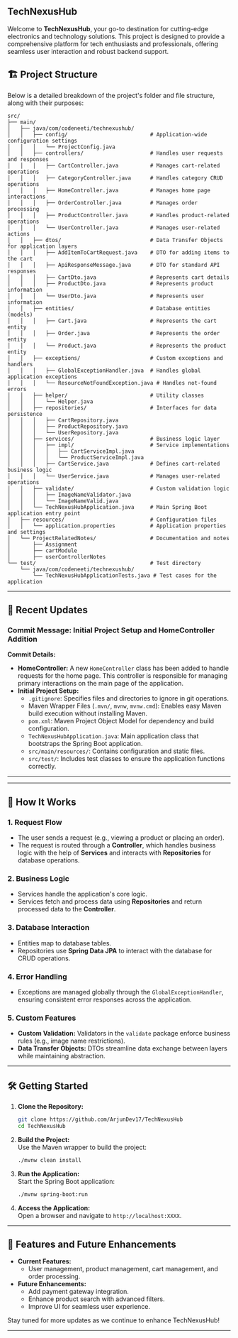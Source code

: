 ## TechNexusHub

Welcome to **TechNexusHub**, your go-to destination for cutting-edge electronics and technology solutions. This project is designed to provide a comprehensive platform for tech enthusiasts and professionals, offering seamless user interaction and robust backend support.

## 🏗️ Project Structure

Below is a detailed breakdown of the project's folder and file structure, along with their purposes:

```plaintext
src/
├── main/
│   ├── java/com/codeneeti/technexushub/
│   │   ├── config/                          # Application-wide configuration settings
│   │   │   └── ProjectConfig.java
│   │   ├── controllers/                     # Handles user requests and responses
│   │   │   ├── CartController.java          # Manages cart-related operations
│   │   │   ├── CategoryController.java      # Handles category CRUD operations
│   │   │   ├── HomeController.java          # Manages home page interactions
│   │   │   ├── OrderController.java         # Manages order processing
│   │   │   ├── ProductController.java       # Handles product-related operations
│   │   │   └── UserController.java          # Manages user-related actions
│   │   ├── dtos/                            # Data Transfer Objects for application layers
│   │   │   ├── AddItemToCartRequest.java    # DTO for adding items to the cart
│   │   │   ├── ApiResponseMessage.java      # DTO for standard API responses
│   │   │   ├── CartDto.java                 # Represents cart details
│   │   │   ├── ProductDto.java              # Represents product information
│   │   │   └── UserDto.java                 # Represents user information
│   │   ├── entities/                        # Database entities (models)
│   │   │   ├── Cart.java                    # Represents the cart entity
│   │   │   ├── Order.java                   # Represents the order entity
│   │   │   └── Product.java                 # Represents the product entity
│   │   ├── exceptions/                      # Custom exceptions and handlers
│   │   │   ├── GlobalExceptionHandler.java  # Handles global application exceptions
│   │   │   └── ResourceNotFoundException.java # Handles not-found errors
│   │   ├── helper/                          # Utility classes
│   │   │   └── Helper.java
│   │   ├── repositories/                    # Interfaces for data persistence
│   │   │   ├── CartRepository.java
│   │   │   ├── ProductRepository.java
│   │   │   └── UserRepository.java
│   │   ├── services/                        # Business logic layer
│   │   │   ├── impl/                        # Service implementations
│   │   │   │   ├── CartServiceImpl.java
│   │   │   │   └── ProductServiceImpl.java
│   │   │   ├── CartService.java             # Defines cart-related business logic
│   │   │   └── UserService.java             # Manages user-related operations
│   │   ├── validate/                        # Custom validation logic
│   │   │   ├── ImageNameValidator.java
│   │   │   └── ImageNameValid.java
│   │   └── TechNexusHubApplication.java     # Main Spring Boot application entry point
│   ├── resources/                           # Configuration files
│   │   └── application.properties           # Application properties and settings
│   └── ProjectRelatedNotes/                 # Documentation and notes
│       ├── Assignment
│       ├── cartModule
│       ├── userControllerNotes
└── test/                                    # Test directory
    └── java/com/codeneeti/technexushub/
        └── TechNexusHubApplicationTests.java # Test cases for the application
```
---

## 📜 Recent Updates

### Commit Message: Initial Project Setup and HomeController Addition  
**Commit Details:**  
- **HomeController:** A new `HomeController` class has been added to handle requests for the home page. This controller is responsible for managing primary interactions on the main page of the application.  
- **Initial Project Setup:**  
  - `.gitignore`: Specifies files and directories to ignore in git operations.  
  - Maven Wrapper Files (`.mvn/`, `mvnw`, `mvnw.cmd`): Enables easy Maven build execution without installing Maven.  
  - `pom.xml`: Maven Project Object Model for dependency and build configuration.  
  - `TechNexusHubApplication.java`: Main application class that bootstraps the Spring Boot application.  
  - `src/main/resources/`: Contains configuration and static files.  
  - `src/test/`: Includes test classes to ensure the application functions correctly.

---

---

## 🔄 How It Works

### 1. **Request Flow**
   - The user sends a request (e.g., viewing a product or placing an order).
   - The request is routed through a **Controller**, which handles business logic with the help of **Services** and interacts with **Repositories** for database operations.

### 2. **Business Logic**
   - Services handle the application's core logic.
   - Services fetch and process data using **Repositories** and return processed data to the **Controller**.

### 3. **Database Interaction**
   - Entities map to database tables.
   - Repositories use **Spring Data JPA** to interact with the database for CRUD operations.

### 4. **Error Handling**
   - Exceptions are managed globally through the `GlobalExceptionHandler`, ensuring consistent error responses across the application.

### 5. **Custom Features**
   - **Custom Validation:** Validators in the `validate` package enforce business rules (e.g., image name restrictions).  
   - **Data Transfer Objects:** DTOs streamline data exchange between layers while maintaining abstraction.

---

## 🛠️ Getting Started

1. **Clone the Repository:**  
   ```bash
   git clone https://github.com/ArjunDev17/TechNexusHub
   cd TechNexusHub
   ```

2. **Build the Project:**  
   Use the Maven wrapper to build the project:  
   ```bash
   ./mvnw clean install
   ```

3. **Run the Application:**  
   Start the Spring Boot application:  
   ```bash
   ./mvnw spring-boot:run
   ```

4. **Access the Application:**  
   Open a browser and navigate to `http://localhost:XXXX`.

---

## 🚀 Features and Future Enhancements
- **Current Features:**  
  - User management, product management, cart management, and order processing.
- **Future Enhancements:**  
  - Add payment gateway integration.
  - Enhance product search with advanced filters.
  - Improve UI for seamless user experience.

Stay tuned for more updates as we continue to enhance TechNexusHub!  

--- 

